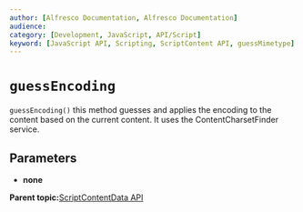 ```yaml
---
author: [Alfresco Documentation, Alfresco Documentation]
audience: 
category: [Development, JavaScript, API/Script]
keyword: [JavaScript API, Scripting, ScriptContent API, guessMimetype]
---
```


# `guessEncoding`

`guessEncoding()` this method guesses and applies the encoding to the content based on the current content. It uses the ContentCharsetFinder service.

## Parameters

-   **none**

**Parent topic:**[ScriptContentData API](../references/API-JS-ScriptContentData.md)

